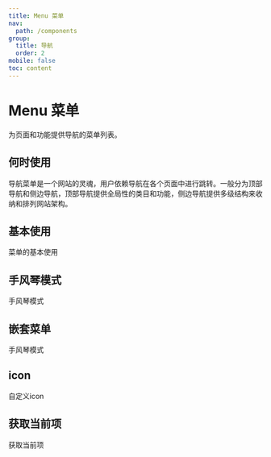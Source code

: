 ```yaml
---
title: Menu 菜单
nav:
  path: /components
group:
  title: 导航
  order: 2
mobile: false
toc: content
---
```


# Menu 菜单
为页面和功能提供导航的菜单列表。

## 何时使用
导航菜单是一个网站的灵魂，用户依赖导航在各个页面中进行跳转。一般分为顶部导航和侧边导航，顶部导航提供全局性的类目和功能，侧边导航提供多级结构来收纳和排列网站架构。


## 基本使用

菜单的基本使用

<code src='./demos/demo1.tsx'></code>

## 手风琴模式

手风琴模式

<code src='./demos/demo2.tsx'></code>

## 嵌套菜单

手风琴模式

<code src='./demos/demo3.tsx'></code>

## icon

自定义icon

<code src='./demos/demo4.tsx'></code>

## 获取当前项

获取当前项

<code src='./demos/demo5.tsx'></code>